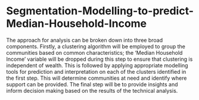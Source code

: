 # Segmentation-Modelling-to-predict-Median-Household-Income

The approach for analysis can be broken down into three broad components. 
Firstly, a clustering algorithm will be employed to group the communities based on common characteristics; the ‘Median Household Income’ variable will be dropped during this step to ensure that clustering  is  independent  of  wealth.  This  is  followed  by  applying  appropriate  modelling  tools  for prediction  and  interpretation  on  each  of  the  clusters  identified  in  the  first  step.  This  will  determine communities at need and identify where support can be provided. The final step will be to provide insights and inform decision making based on the results of the technical analysis.
